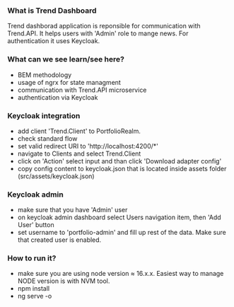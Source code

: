 ### What is Trend Dashboard

Trend dashborad application is reponsible for communication with Trend.API. It helps users with 'Admin' role to mange news. For authentication it uses Keycloak.

### What can we see learn/see here?

- BEM methodology
- usage of ngrx for state managment
- communication with Trend.API microservice
- authentication via Keycloak

### Keycloak integration

- add client 'Trend.Client' to PortfolioRealm.
- check standard flow
- set valid redirect URI to 'http://localhost:4200/\*'
- navigate to Clients and select Trend.Client
- click on 'Action' select input and than click 'Download adapter config'
- copy config content to keycloak.json that is located inside assets folder (src/assets/keycloak.json)

### Keycloak admin

- make sure that you have 'Admin' user
- on keycloak admin dashboard select Users navigation item, then 'Add User' button
- set username to 'portfolio-admin' and fill up rest of the data. Make sure that created user is enabled.

### How to run it?

- make sure you are using node version ≈ 16.x.x. Easiest way to manage NODE version is with NVM tool.
- npm install
- ng serve -o

